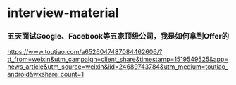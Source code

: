 # interview-material

### 五天面试Google、Facebook等五家顶级公司，我是如何拿到Offer的
https://www.toutiao.com/a6526047487084462606/?tt_from=weixin&utm_campaign=client_share&timestamp=1519549525&app=news_article&utm_source=weixin&iid=24689743784&utm_medium=toutiao_android&wxshare_count=1
